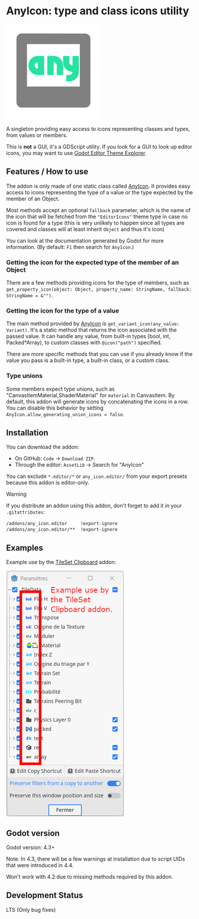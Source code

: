 # AnyIcon: type and class icons utility

![Addon's icon](/icon.svg)

A singleton providing easy access to icons representing classes and types, from values or members.

This is **not** a GUI, it's a GDScript utility. If you look for a GUI to 
look up editor icons, you may want to use
[Godot Editor Theme Explorer](https://github.com/YuriSizov/godot-editor-theme-explorer).



## Features / How to use

The addon is only made of one static class called
[AnyIcon](addons/any_icon.editor/any_icon.gd).
It provides easy access to icons representing the type of a value or the type
expected by the member of an Object.

Most methods accept an optional `fallback` parameter,
which is the name of the icon that will be fetched from the `"EditorIcons"`
theme type in case no icon is found for a type
(this is very unlikely to happen since all types are covered and classes
will at least inherit `Object` and thus it's icon)

You can look at the documentation generated by Godot for more information.
(By default: `F1` then search for `AnyIcon`.)



### Getting the icon for the expected type of the member of an Object

There are a few methods providing icons for the type of members, such as
`get_property_icon(object: Object, property_name: StringName, fallback: StringName = &"")`.



### Getting the icon for the type of a value

The main method provided by [AnyIcon](addons/any_icon.editor/any_icon.gd)
is `get_variant_icon(any_value: Variant)`. It's a static method that returns
the icon associated with the passed value. It can handle any value, from built-in
types (bool, int, Packed\*Array), to custom classes with `@icon("path")` specified.

There are more specific methods that you can use if you already know if the value
you pass is a built-in type, a built-in class, or a custom class.



### Type unions

Some members expect type unions, such as "CanvasItemMaterial,ShaderMaterial"
for `material` in CanvasItem.
By default, this addon will generate icons by concatenating the icons in a row.
You can disable this behavior by setting `AnyIcon.allow_generating_union_icons = false`.



## Installation

You can download the addon:
- On GitHub: `Code` → `Download ZIP`.
- Through the editor: `AssetLib` → Search for "AnyIcon"

You can exclude `*.editor/*` or `any_icon.editor/` from your export presets
because this addon is editor-only.

> [!WARNING]
> If you distribute an addon using this addon, don't forget to add it in your `.gitattributes`:
> ```
> /addons/any_icon.editor     !export-ignore
> /addons/any_icon.editor/**  !export-ignore
> ```



## Examples


Example use by the [TileSet Clipboard](https://godotengine.org/asset-library/asset/3889) addon:

![Icons generated to show the type expected by properties](/.assets_for_readme/tileset_clipboard_example.png)


## Godot version

Godot version: 4.3+

Note: In 4.3, there will be a few warnings at installation due to script UIDs that were introduced in 4.4.

Won't work with 4.2 due to missing methods required by this addon.



## Development Status

LTS (Only bug fixes)
